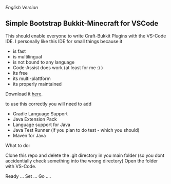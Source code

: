 *English Version*

## Simple Bootstrap Bukkit-Minecraft for VSCode

This should enable everyone to write Craft-Bukkit Plugins with the VS-Code IDE. I personally like this IDE for small things because it
 - is fast
 - is multilingual
 - is not bound to any language
 - Code-Assist does work (at least for me :) )
 - its free
 - its multi-plattform
 - its properly maintained

 Download it [here](https://code.visualstudio.com/download).

to use this correctly you will need to add
 - Gradle Language Support
 - Java Extension Pack
 - Language support for Java
 - Java Test Runner (if you plan to do test - which you should)
 - Maven for Java

 
 What to do:

 Clone this repo and delete the .git directory in you main folder (so you dont accidentially check something into the wrong directory)
 Open the folder with VS-Code.

 Ready ... Set ... Go ....
